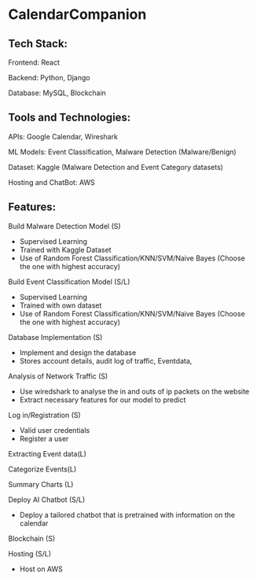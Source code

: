 # CalendarCompanion

## Tech Stack:

Frontend: React

Backend: Python, Django

Database: MySQL, Blockchain

## Tools and Technologies:

APIs: Google Calendar, Wireshark

ML Models: Event Classification, Malware Detection (Malware/Benign)

Dataset: Kaggle (Malware Detection and Event Category datasets)

Hosting and ChatBot: AWS

## Features:

Build Malware Detection Model (S)

- Supervised Learning
- Trained with Kaggle Dataset
- Use of Random Forest Classification/KNN/SVM/Naive Bayes (Choose the one with highest accuracy)

Build Event Classification Model (S/L)

- Supervised Learning
- Trained with own dataset
- Use of Random Forest Classification/KNN/SVM/Naive Bayes (Choose the one with highest accuracy)

Database Implementation (S)

- Implement and design the database
- Stores account details, audit log of traffic, Eventdata,

Analysis of Network Traffic (S)

- Use wiredshark to analyse the in and outs of ip packets on the website
- Extract necessary features for our model to predict

Log in/Registration (S)

- Valid user credentials
- Register a user

Extracting Event data(L)

Categorize Events(L)

Summary Charts (L)

Deploy AI Chatbot (S/L)

- Deploy a tailored chatbot that is pretrained with information on the calendar

Blockchain (S)

Hosting (S/L)

- Host on AWS
